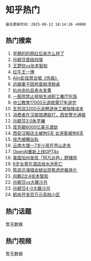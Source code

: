 # 知乎热门

`最后更新时间：2025-08-12 18:14:26 +0800`

## 热门搜索

1. [早期的的网红后来怎么样了](https://www.zhihu.com/search?q=%E6%97%A9%E6%9C%9F%E7%9A%84%E7%9A%84%E7%BD%91%E7%BA%A2%E5%90%8E%E6%9D%A5%E6%80%8E%E4%B9%88%E6%A0%B7%E4%BA%86)
1. [孙颖莎晋级四强](https://www.zhihu.com/search?q=%E5%AD%99%E9%A2%96%E8%8E%8E%E6%99%8B%E7%BA%A7%E5%9B%9B%E5%BC%BA)
1. [王楚钦vs张本智和](https://www.zhihu.com/search?q=%E7%8E%8B%E6%A5%9A%E9%92%A6vs%E5%BC%A0%E6%9C%AC%E6%99%BA%E5%92%8C)
1. [红牛王一博](https://www.zhihu.com/search?q=%E7%BA%A2%E7%89%9B%E7%8E%8B%E4%B8%80%E5%8D%9A)
1. [Alin彭佳慧合唱《伤痕》](https://www.zhihu.com/search?q=Alin%E5%BD%AD%E4%BD%B3%E6%85%A7%E5%90%88%E5%94%B1%E3%80%8A%E4%BC%A4%E7%97%95%E3%80%8B)
1. [远嫁妻子因鸡蛋崩溃掀桌](https://www.zhihu.com/search?q=%E8%BF%9C%E5%AB%81%E5%A6%BB%E5%AD%90%E5%9B%A0%E9%B8%A1%E8%9B%8B%E5%B4%A9%E6%BA%83%E6%8E%80%E6%A1%8C)
1. [杭州余杭自来水发黄](https://www.zhihu.com/search?q=%E6%9D%AD%E5%B7%9E%E4%BD%99%E6%9D%AD%E8%87%AA%E6%9D%A5%E6%B0%B4%E5%8F%91%E9%BB%84)
1. [一医院禁止规培生进职工餐厅吃饭](https://www.zhihu.com/search?q=%E4%B8%80%E5%8C%BB%E9%99%A2%E7%A6%81%E6%AD%A2%E8%A7%84%E5%9F%B9%E7%94%9F%E8%BF%9B%E8%81%8C%E5%B7%A5%E9%A4%90%E5%8E%85%E5%90%83%E9%A5%AD)
1. [中公教育17000元退款需17年退完](https://www.zhihu.com/search?q=%E4%B8%AD%E5%85%AC%E6%95%99%E8%82%B217000%E5%85%83%E9%80%80%E6%AC%BE%E9%9C%8017%E5%B9%B4%E9%80%80%E5%AE%8C)
1. [生煎店3200元返聘退休工被指降成本](https://www.zhihu.com/search?q=%E7%94%9F%E7%85%8E%E5%BA%973200%E5%85%83%E8%BF%94%E8%81%98%E9%80%80%E4%BC%91%E5%B7%A5%E8%A2%AB%E6%8C%87%E9%99%8D%E6%88%90%E6%9C%AC)
1. [消费者在汉服馆遭殴打，西安警方通报](https://www.zhihu.com/search?q=%E6%B6%88%E8%B4%B9%E8%80%85%E5%9C%A8%E6%B1%89%E6%9C%8D%E9%A6%86%E9%81%AD%E6%AE%B4%E6%89%93%EF%BC%8C%E8%A5%BF%E5%AE%89%E8%AD%A6%E6%96%B9%E9%80%9A%E6%8A%A5)
1. [孙颖莎3:0朱芊曦](https://www.zhihu.com/search?q=%E5%AD%99%E9%A2%96%E8%8E%8E3%3A0%E6%9C%B1%E8%8A%8A%E6%9B%A6)
1. [库克砸6000亿美元渡劫](https://www.zhihu.com/search?q=%E5%BA%93%E5%85%8B%E7%A0%B86000%E4%BA%BF%E7%BE%8E%E5%85%83%E6%B8%A1%E5%8A%AB)
1. [西安汉服店主被拘5天 女游客被拘6天](https://www.zhihu.com/search?q=%E8%A5%BF%E5%AE%89%E6%B1%89%E6%9C%8D%E5%BA%97%E4%B8%BB%E8%A2%AB%E6%8B%985%E5%A4%A9%20%E5%A5%B3%E6%B8%B8%E5%AE%A2%E8%A2%AB%E6%8B%986%E5%A4%A9)
1. [徐杰被曝出轨](https://www.zhihu.com/search?q=%E5%BE%90%E6%9D%B0%E8%A2%AB%E6%9B%9D%E5%87%BA%E8%BD%A8)
1. [云南大理一7岁小孩在苍山走失](https://www.zhihu.com/search?q=%E4%BA%91%E5%8D%97%E5%A4%A7%E7%90%86%E4%B8%807%E5%B2%81%E5%B0%8F%E5%AD%A9%E5%9C%A8%E8%8B%8D%E5%B1%B1%E8%B5%B0%E5%A4%B1)
1. [OpenAI重新上线GPT4o](https://www.zhihu.com/search?q=OpenAI%E9%87%8D%E6%96%B0%E4%B8%8A%E7%BA%BFGPT4o)
1. [美国加州发现「阿凡达色」野猪肉](https://www.zhihu.com/search?q=%E7%BE%8E%E5%9B%BD%E5%8A%A0%E5%B7%9E%E5%8F%91%E7%8E%B0%E3%80%8C%E9%98%BF%E5%87%A1%E8%BE%BE%E8%89%B2%E3%80%8D%E9%87%8E%E7%8C%AA%E8%82%89)
1. [6岁女童在酒店戏水池死亡](https://www.zhihu.com/search?q=6%E5%B2%81%E5%A5%B3%E7%AB%A5%E5%9C%A8%E9%85%92%E5%BA%97%E6%88%8F%E6%B0%B4%E6%B1%A0%E6%AD%BB%E4%BA%A1)
1. [陈奕迅演唱会疑出现焦虑症躯体化](https://www.zhihu.com/search?q=%E9%99%88%E5%A5%95%E8%BF%85%E6%BC%94%E5%94%B1%E4%BC%9A%E7%96%91%E5%87%BA%E7%8E%B0%E7%84%A6%E8%99%91%E7%97%87%E8%BA%AF%E4%BD%93%E5%8C%96)
1. [向鹏2比4张本智和](https://www.zhihu.com/search?q=%E5%90%91%E9%B9%8F2%E6%AF%944%E5%BC%A0%E6%9C%AC%E6%99%BA%E5%92%8C)
1. [孙颖莎vs大藤沙月](https://www.zhihu.com/search?q=%E5%AD%99%E9%A2%96%E8%8E%8Evs%E5%A4%A7%E8%97%A4%E6%B2%99%E6%9C%88)
1. [孙颖莎4-0大藤沙月](https://www.zhihu.com/search?q=%E5%AD%99%E9%A2%96%E8%8E%8E4-0%E5%A4%A7%E8%97%A4%E6%B2%99%E6%9C%88)
1. [鹤岗开发百万元高档小区](https://www.zhihu.com/search?q=%E9%B9%A4%E5%B2%97%E5%BC%80%E5%8F%91%E7%99%BE%E4%B8%87%E5%85%83%E9%AB%98%E6%A1%A3%E5%B0%8F%E5%8C%BA)

## 热门话题

暂无数据

## 热门视频

暂无数据